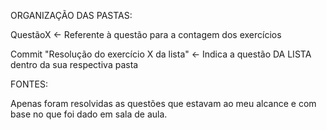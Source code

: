 ORGANIZAÇÃO DAS PASTAS:

QuestãoX <- Referente à questão para a contagem dos exercícios

Commit "Resolução do exercício X da lista" <- Indica a questão DA LISTA dentro da sua respectiva pasta 


FONTES:

Apenas foram resolvidas as questões que estavam ao meu alcance e com base no que foi dado em sala de aula.
